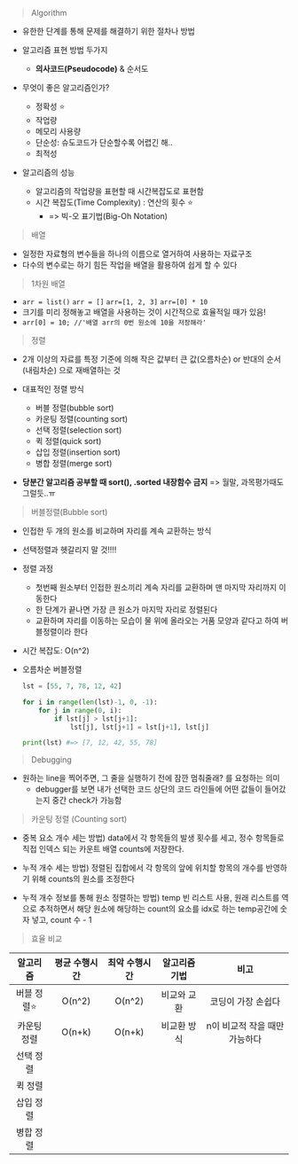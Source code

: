 > Algorithm

* 유한한 단계를 통해 문제를 해결하기 위한 절차나 방법

* 알고리즘 표현 방법 두가지
  * **의사코드(Pseudocode)** &  순서도

* 무엇이 좋은 알고리즘인가?
  * 정확성 :star:
  * 작업량
  * 메모리 사용량
  * 단순성: 슈도코드가 단순할수록 어렵긴 해..
  * 최적성

* 알고리즘의 성능
  * 알고리즘의 작업량을 표현할 때 시간복잡도로 표현함
  * 시간 복잡도(Time Complexity) : 연산의 횟수 :star:
    * => 빅-오 표기법(Big-Oh Notation)



> 배열

* 일정한 자료형의 변수들을 하나의 이름으로 열거하여 사용하는 자료구조
* 다수의 변수로는 하기 힘든 작업을 배열을 활용하여 쉽게 할 수 있다



> 1차원 배열

* `arr = list()` `arr = []` `arr=[1, 2, 3]` `arr=[0] * 10` 
* 크기를 미리 정해놓고 배열을 사용하는 것이 시간적으로 효율적일 때가 있음!
* `arr[0] = 10; //'배열 arr의 0번 원소에 10을 저장해라'` 



> 정렬

* 2개 이상의 자료를 특정 기준에 의해 작은 값부터 큰 값(오름차순) or 반대의 순서(내림차순) 으로 재배열하는 것
* 대표적인 정렬 방식
  * 버블 정렬(bubble sort)
  * 카운팅 정렬(counting sort)
  * 선택 정렬(selection sort) 
  * 퀵 정렬(quick sort)
  * 삽입 정렬(insertion sort)
  * 병합 정렬(merge sort)

* **당분간 알고리즘 공부할 때 sort(), .sorted 내장함수 금지** => 월말, 과목평가때도 그럴듯..ㅠ

> 버블정렬(Bubble sort)

* 인접한 두 개의 원소를 비교하며 자리를 계속 교환하는 방식

* 선택정렬과 헷갈리지 말 것!!!!

* 정렬 과정

  * 첫번째 원소부터 인접한 원소끼리 계속 자리를 교환하며 맨 마지막 자리까지 이동한다
  * 한 단계가 끝나면 가장 큰 원소가 마지막 자리로 정렬된다
  * 교환하며 자리를 이동하는 모습이 물 위에 올라오는 거품 모양과 같다고 하여 버블정렬이라 한다

* 시간 복잡도: O(n^2)

* 오름차순 버블정렬

  ```python
  lst = [55, 7, 78, 12, 42]
  
  for i in range(len(lst)-1, 0, -1):
      for j in range(0, i):
          if lst[j] > lst[j+1]:
              lst[j], lst[j+1] = lst[j+1], lst[j]
  
  print(lst) #=> [7, 12, 42, 55, 78]
  ```



> Debugging

* 원하는 line을 찍어주면, 그 줄을 실행하기 전에 잠깐 멈춰줄래? 를 요청하는 의미
  * debugger를 보면 내가 선택한 코드 상단의 코드 라인들에 어떤 값들이 들어갔는지 중간 check가 가능함



> 카운팅 정렬 (Counting sort)

* 중복 요소 개수 세는 방법) data에서 각 항목들의 발생 횟수를 세고, 정수 항목들로 직접 인덱스 되는 카운트 배열 counts에 저장한다.

* 누적 개수 세는 방법) 정렬된 집합에서 각 항목의 앞에 위치할 항목의 개수를 반영하기 위해 counts의 원소를 조정한다

* 누적 개수 정보를 통해 원소 정렬하는 방법) temp 빈 리스트 사용, 원래 리스트를 역으로 추적하면서 해당 원소에 해당하는 count의 요소를 idx로 하는 temp공간에 숫자 넣고, count 수 - 1 



> 효율 비교

|    알고리즘     | 평균 수행시간 | 최악 수행시간 | 알고리즘 기법 |             비고              |
| :-------------: | :-----------: | :-----------: | :-----------: | :---------------------------: |
| 버블 정렬:star: |    O(n^2)     |    O(n^2)     |  비교와 교환  |      코딩이 가장 손쉽다       |
|   카운팅 정렬   |    O(n+k)     |    O(n+k)     |  비교환 방식  | n이 비교적 작을 때만 가능하다 |
|    선택 정렬    |               |               |               |                               |
|     퀵 정렬     |               |               |               |                               |
|    삽입 정렬    |               |               |               |                               |
|    병합 정렬    |               |               |               |                               |

